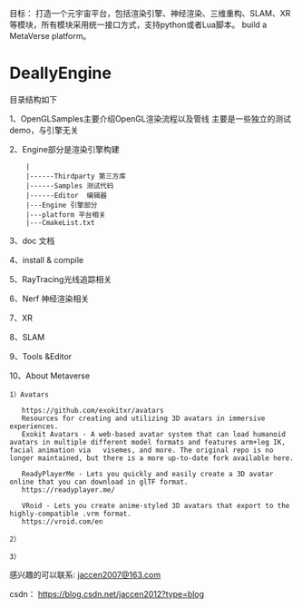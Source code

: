 目标：
  打造一个元宇宙平台，包括渲染引擎、神经渲染、三维重构、SLAM、XR等模块，所有模块采用统一接口方式，支持python或者Lua脚本。
  build a MetaVerse platform。
# DeallyEngine
目录结构如下

1、OpenGLSamples主要介绍OpenGL渲染流程以及管线
      主要是一些独立的测试demo，与引擎无关

2、Engine部分是渲染引擎构建 
        
        |
        |------Thirdparty 第三方库
        |------Samples 测试代码
        |------Editor  编辑器
        |---Engine 引擎部分
        |---platform 平台相关
        |---CmakeList.txt 

3、doc 文档


4、install & compile
   

5、RayTracing光线追踪相关


6、Nerf  神经渲染相关

7、XR

8、SLAM

9、Tools &Editor

10、About Metaverse 

    1）Avatars
       
       https://github.com/exokitxr/avatars
       Resources for creating and utilizing 3D avatars in immersive experiences.
       Exokit Avatars - A web-based avatar system that can load humanoid avatars in multiple different model formats and features arm+leg IK, facial animation via   visemes, and more. The original repo is no longer maintained, but there is a more up-to-date fork available here.
       
       ReadyPlayerMe - Lets you quickly and easily create a 3D avatar online that you can download in glTF format.
       https://readyplayer.me/
       
       VRoid - Lets you create anime-styled 3D avatars that export to the highly-compatible .vrm format.
       https://vroid.com/en
       
    2）
    
    3）

感兴趣的可以联系: jaccen2007@163.com

csdn： https://blog.csdn.net/jaccen2012?type=blog
